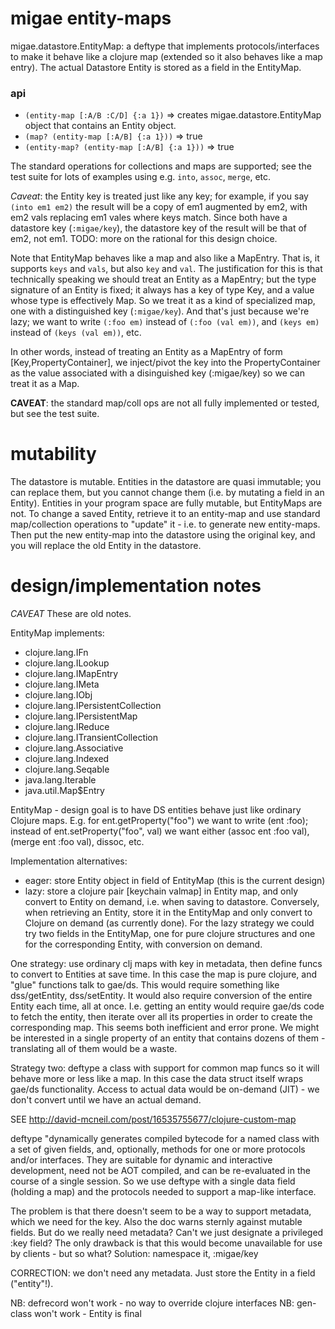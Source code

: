# migae entity-maps

migae.datastore.EntityMap: a deftype that implements
protocols/interfaces to make it behave like a clojure map (extended so
it also behaves like a map entry).  The actual Datastore Entity is
stored as a field in the EntityMap.

### api

* `(entity-map [:A/B :C/D] {:a 1})` => creates
  migae.datastore.EntityMap object that contains an Entity object.
* `(map? (entity-map [:A/B] {:a 1}))` => true
* `(entity-map? (entity-map [:A/B] {:a 1}))` => true

The standard operations for collections and maps are supported; see
the test suite for lots of examples using e.g. `into`, `assoc`,
`merge`, etc.

*Caveat*: the Entity key is treated just like any key; for example, if
 you say `(into em1 em2)` the result will be a copy of em1 augmented
 by em2, with em2 vals replacing em1 vales where keys match.  Since
 both have a datastore key (`:migae/key`), the datastore key of the
 result will be that of em2, not em1.  TODO: more on the rational for
 this design choice.


Note that EntityMap behaves like a map and also like a MapEntry.  That
is, it supports `keys` and `vals`, but also `key` and `val`.  The
justification for this is that technically speaking we should treat an
Entity as a MapEntry; but the type signature of an Entity is fixed; it
always has a key of type Key, and a value whose type is effectively
Map.  So we treat it as a kind of specialized map, one with a
distinguished key (`:migae/key`).  And that's just because we're lazy;
we want to write `(:foo em)` instead of `(:foo (val em))`, and `(keys
em)` instead of `(keys (val em))`, etc.

In other words, instead of treating an Entity as a MapEntry of form
[Key,PropertyContainer], we inject/pivot the key into the
PropertyContainer as the value associated with a disinguished key
(:migae/key) so we can treat it as a Map.

**CAVEAT**: the standard map/coll ops are not all fully implemented or
  tested, but see the test suite.

# mutability

The datastore is mutable.  Entities in the datastore are quasi
immutable; you can replace them, but you cannot change them (i.e. by
mutating a field in an Entity).  Entities in your program space are
fully mutable, but EntityMaps are not.  To change a saved
Entity, retrieve it to an entity-map and use standard map/collection
operations to "update" it - i.e. to generate new entity-maps.  Then
put the new entity-map into the datastore using the original key, and
you will replace the old Entity in the datastore.


# design/implementation notes
*CAVEAT* These are old notes.

EntityMap implements:

* clojure.lang.IFn
* clojure.lang.ILookup
* clojure.lang.IMapEntry
* clojure.lang.IMeta
* clojure.lang.IObj
* clojure.lang.IPersistentCollection
* clojure.lang.IPersistentMap
* clojure.lang.IReduce
* clojure.lang.ITransientCollection
* clojure.lang.Associative
* clojure.lang.Indexed
* clojure.lang.Seqable
* java.lang.Iterable
* java.util.Map$Entry

EntityMap - design goal is to have DS entities behave just like
ordinary Clojure maps.  E.g. for ent.getProperty("foo") we want to
write (ent :foo); instead of ent.setProperty("foo", val) we want
either (assoc ent :foo val), (merge ent :foo val), dissoc, etc.

Implementation alternatives:

* eager: store Entity object in field of EntityMap (this is the current design)
* lazy: store a clojure pair [keychain valmap] in Entity map, and only
  convert to Entity on demand, i.e. when saving to datastore.
  Conversely, when retrieving an Entity, store it in the EntityMap and
  only convert to Clojure on demand (as currently done).  For the lazy
  strategy we could try two fields in the EntityMap, one for pure
  clojure structures and one for the corresponding Entity, with
  conversion on demand.

One strategy: use ordinary clj maps with key in metadata, then define
funcs to convert to Entities at save time.  In this case the map is
pure clojure, and "glue" functions talk to gae/ds. This would require
something like dss/getEntity, dss/setEntity.  It would also require
conversion of the entire Entity each time, all at once.  I.e. getting
an entity would require gae/ds code to fetch the entity, then iterate
over all its properties in order to create the corresponding map.
This seems both inefficient and error prone.  We might be interested
in a single property of an entity that contains dozens of them -
translating all of them would be a waste.

Strategy two: deftype a class with support for common map funcs so it
will behave more or less like a map.  In this case the data struct
itself wraps gae/ds functionality.  Access to actual data would be
on-demand (JIT) - we don't convert until we have an actual demand.

SEE http://david-mcneil.com/post/16535755677/clojure-custom-map

deftype "dynamically generates compiled bytecode for a named class
with a set of given fields, and, optionally, methods for one or more
protocols and/or interfaces. They are suitable for dynamic and
interactive development, need not be AOT compiled, and can be
re-evaluated in the course of a single session.  So we use deftype
with a single data field (holding a map) and the protocols needed to
support a map-like interface.

The problem is that there doesn't seem to be a way to support
metadata, which we need for the key.  Also the doc warns sternly
against mutable fields.  But do we really need metadata?  Can't we
just designate a privileged :key field?  The only drawback is that
this would become unavailable for use by clients - but so what?
Solution: namespace it, :migae/key

CORRECTION: we don't need any metadata.  Just store the Entity in a
field ("entity"!).

NB: defrecord won't work - no way to override clojure interfaces
NB: gen-class won't work - Entity is final
